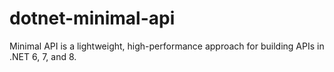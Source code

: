 # dotnet-minimal-api
Minimal API is a lightweight, high-performance approach for building APIs in .NET 6, 7, and 8.
